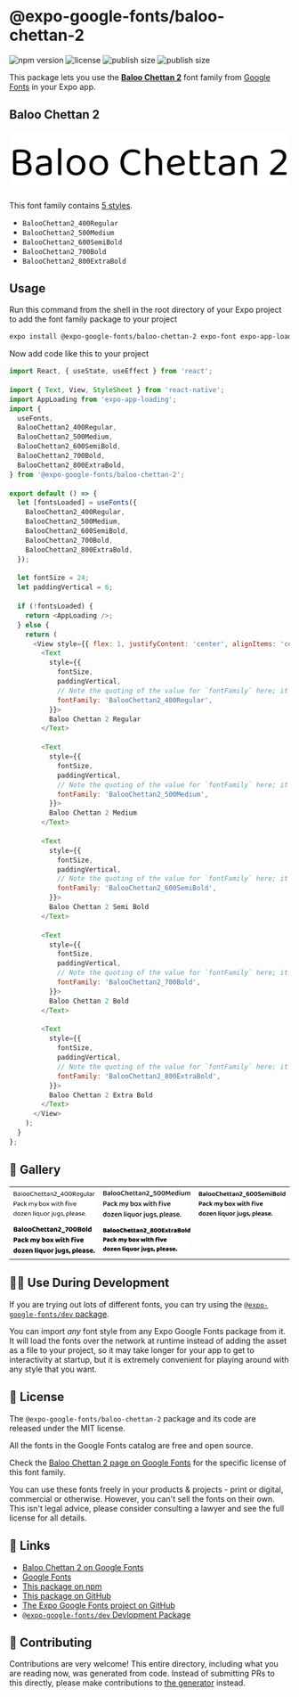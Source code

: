# @expo-google-fonts/baloo-chettan-2

![npm version](https://flat.badgen.net/npm/v/@expo-google-fonts/baloo-chettan-2)
![license](https://flat.badgen.net/github/license/expo/google-fonts)
![publish size](https://flat.badgen.net/packagephobia/install/@expo-google-fonts/baloo-chettan-2)
![publish size](https://flat.badgen.net/packagephobia/publish/@expo-google-fonts/baloo-chettan-2)

This package lets you use the [**Baloo Chettan 2**](https://fonts.google.com/specimen/Baloo+Chettan+2) font family from [Google Fonts](https://fonts.google.com/) in your Expo app.

## Baloo Chettan 2

![Baloo Chettan 2](./font-family.png)

This font family contains [5 styles](#-gallery).

- `BalooChettan2_400Regular`
- `BalooChettan2_500Medium`
- `BalooChettan2_600SemiBold`
- `BalooChettan2_700Bold`
- `BalooChettan2_800ExtraBold`

## Usage

Run this command from the shell in the root directory of your Expo project to add the font family package to your project
```sh
expo install @expo-google-fonts/baloo-chettan-2 expo-font expo-app-loading
```

Now add code like this to your project
```js
import React, { useState, useEffect } from 'react';

import { Text, View, StyleSheet } from 'react-native';
import AppLoading from 'expo-app-loading';
import {
  useFonts,
  BalooChettan2_400Regular,
  BalooChettan2_500Medium,
  BalooChettan2_600SemiBold,
  BalooChettan2_700Bold,
  BalooChettan2_800ExtraBold,
} from '@expo-google-fonts/baloo-chettan-2';

export default () => {
  let [fontsLoaded] = useFonts({
    BalooChettan2_400Regular,
    BalooChettan2_500Medium,
    BalooChettan2_600SemiBold,
    BalooChettan2_700Bold,
    BalooChettan2_800ExtraBold,
  });

  let fontSize = 24;
  let paddingVertical = 6;

  if (!fontsLoaded) {
    return <AppLoading />;
  } else {
    return (
      <View style={{ flex: 1, justifyContent: 'center', alignItems: 'center' }}>
        <Text
          style={{
            fontSize,
            paddingVertical,
            // Note the quoting of the value for `fontFamily` here; it expects a string!
            fontFamily: 'BalooChettan2_400Regular',
          }}>
          Baloo Chettan 2 Regular
        </Text>

        <Text
          style={{
            fontSize,
            paddingVertical,
            // Note the quoting of the value for `fontFamily` here; it expects a string!
            fontFamily: 'BalooChettan2_500Medium',
          }}>
          Baloo Chettan 2 Medium
        </Text>

        <Text
          style={{
            fontSize,
            paddingVertical,
            // Note the quoting of the value for `fontFamily` here; it expects a string!
            fontFamily: 'BalooChettan2_600SemiBold',
          }}>
          Baloo Chettan 2 Semi Bold
        </Text>

        <Text
          style={{
            fontSize,
            paddingVertical,
            // Note the quoting of the value for `fontFamily` here; it expects a string!
            fontFamily: 'BalooChettan2_700Bold',
          }}>
          Baloo Chettan 2 Bold
        </Text>

        <Text
          style={{
            fontSize,
            paddingVertical,
            // Note the quoting of the value for `fontFamily` here; it expects a string!
            fontFamily: 'BalooChettan2_800ExtraBold',
          }}>
          Baloo Chettan 2 Extra Bold
        </Text>
      </View>
    );
  }
};

```

## 🔡 Gallery


||||
|-|-|-|
|![BalooChettan2_400Regular](./BalooChettan2_400Regular.ttf.png)|![BalooChettan2_500Medium](./BalooChettan2_500Medium.ttf.png)|![BalooChettan2_600SemiBold](./BalooChettan2_600SemiBold.ttf.png)||
|![BalooChettan2_700Bold](./BalooChettan2_700Bold.ttf.png)|![BalooChettan2_800ExtraBold](./BalooChettan2_800ExtraBold.ttf.png)|||


## 👩‍💻 Use During Development

If you are trying out lots of different fonts, you can try using the [`@expo-google-fonts/dev` package](https://github.com/expo/google-fonts/tree/master/font-packages/dev#readme).

You can import *any* font style from any Expo Google Fonts package from it. It will load the fonts
over the network at runtime instead of adding the asset as a file to your project, so it may take longer
for your app to get to interactivity at startup, but it is extremely convenient
for playing around with any style that you want.

## 📖 License

The `@expo-google-fonts/baloo-chettan-2` package and its code are released under the MIT license.

All the fonts in the Google Fonts catalog are free and open source.

Check the [Baloo Chettan 2 page on Google Fonts](https://fonts.google.com/specimen/Baloo+Chettan+2) for the specific license of this font family.

You can use these fonts freely in your products & projects - print or digital, commercial or otherwise. However, you can't sell the fonts on their own. This isn't legal advice, please consider consulting a lawyer and see the full license for all details.

## 🔗 Links

- [Baloo Chettan 2 on Google Fonts](https://fonts.google.com/specimen/Baloo+Chettan+2)
- [Google Fonts](https://fonts.google.com/)
- [This package on npm](https://www.npmjs.com/package/@expo-google-fonts/baloo-chettan-2)
- [This package on GitHub](https://github.com/expo/google-fonts/tree/master/font-packages/baloo-chettan-2)
- [The Expo Google Fonts project on GitHub](https://github.com/expo/google-fonts)
- [`@expo-google-fonts/dev` Devlopment Package](https://github.com/expo/google-fonts/tree/master/font-packages/dev)

## 🤝 Contributing

Contributions are very welcome! This entire directory, including what you are reading now, was generated from code. Instead of submitting PRs to this directly, please make contributions to [the generator](https://github.com/expo/google-fonts/tree/master/packages/generator) instead.
